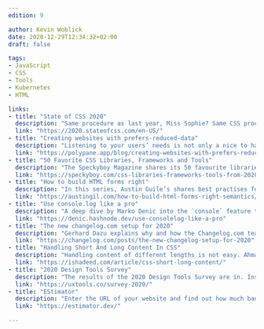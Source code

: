 ```yaml
---
edition: 9

author: Kevin Woblick
date: 2020-12-29T12:34:32+02:00
draft: false

tags:
- JavaScript
- CSS
- Tools
- Kubernetes
- HTML

links:
- title: "State of CSS 2020"
  description: "Same procedure as last year, Miss Sophie? Same CSS procedure as every year, James."
  link: "https://2020.stateofcss.com/en-US/"
- title: "Creating websites with prefers-reduced-data"
  description: "Listening to your users’ needs is not only a nice to have- but a must. Polypane explains the prefers-reduced-data preference."
  link: "https://polypane.app/blog/creating-websites-with-prefers-reduced-data/"
- title: "50 Favorite CSS Libraries, Frameworks and Tools"
  description: "The Speckyboy Magazine shares its 50 favourite libraries, frameworks and tools of 2020."
  link: "https://speckyboy.com/css-libraries-frameworks-tools-from-2020/"
- title: "How to build HTML forms right"
  description: "In this series, Austin Guile’s shares best practises for creating correct, accessible and secure HTML forms."
  link: "https://austingil.com/how-to-build-html-forms-right-semantics/"
- title: "Use console.log like a pro"
  description: "A deep dive by Marko Denic into the `console` feature to debug your code and display information from your code."
  link: "https://denic.hashnode.dev/use-consolelog-like-a-pro"
- title: "The new changelog.com setup for 2020"
  description: "Gerhard Dazu explains why and how the Changelog.com team switched the sites infrastructure to Kubernetes."
  link: "https://changelog.com/posts/the-new-changelog-setup-for-2020"
- title: "Handling Short And Long Content In CSS"
  description: "Handling content of different lengths is not easy. Ahmad Shadeed shares possible methods to deal with short or long contents."
  link: "https://ishadeed.com/article/css-short-long-content/"
- title: "2020 Design Tools Survey"
  description: "The results of the 2020 Design Tools Survey are in. Inspiration and interesting data for anyone working with UI and UX."
  link: "https://uxtools.co/survey-2020/"
- title: "EStimator"
  description: "Enter the URL of your website and find out how much bandwidth you could save by using modern JavaScript."
  link: "https://estimator.dev/"

---
```

